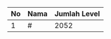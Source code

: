 | No | Nama            | Jumlah Level |
|----|-----------------|--------------|
| 1  | #    |    2052        |
